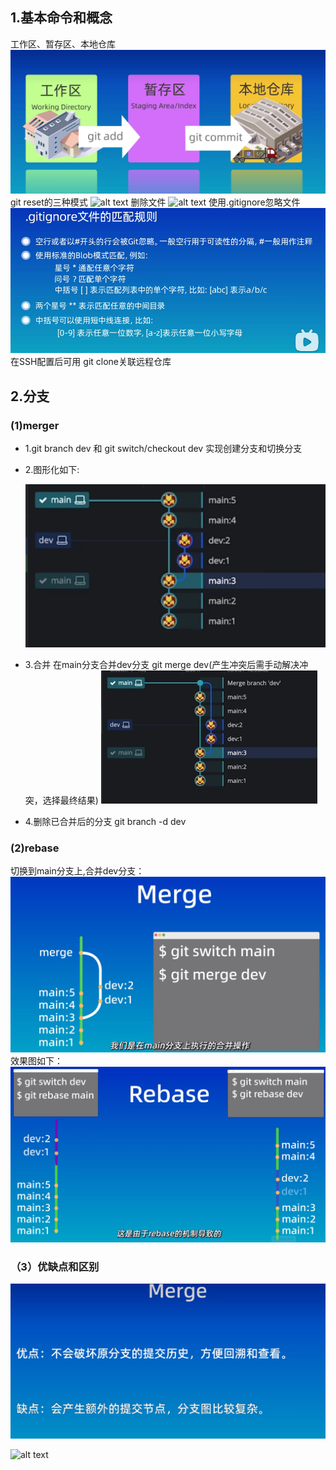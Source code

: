 ## 1.基本命令和概念

工作区、暂存区、本地仓库
![alt text](/图片/RO{]E~}{EZFZB0H%25RFZ5PUB.png)
git reset的三种模式
![alt text](/图片/N{E75\(0QZ_BQIUORB8541RU.png)
删除文件
![alt text](/图片/~L68}VJE8X%25A\(D11GANO@P6.png)
使用.gitignore忽略文件
![alt text](/图片/image.png)
在SSH配置后可用 git clone关联远程仓库

## 2.分支
### (1)merger
* 1.git branch dev 和 git switch/checkout dev 实现创建分支和切换分支
* 2.图形化如下:

  ![alt text](/图片/image-2.png)
* 3.合并 在main分支合并dev分支 git merge dev(产生冲突后需手动解决冲突，选择最终结果)
 ![alt text](/图片/image-3.png)
* 4.删除已合并后的分支 git branch -d dev
### (2)rebase
切换到main分支上,合并dev分支：
![alt text](/图片/L9[17V{TK3{OF9~%$95LXDQ.png)
效果图如下：
![alt text](/图片/2D]1`IQPNYD5NI{}QS0VO1B.png)
### （3）优缺点和区别
![alt text](/图片/3HC701@@E}Z_6O1DADPXTXJ.png)

![alt text](/图片/HOE[OEQC{A7N1_N8]6Q0Z\(8.png)